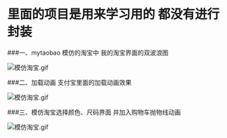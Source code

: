 # 里面的项目是用来学习用的  都没有进行封装

###一、mytaobao  模仿的淘宝中  我的淘宝界面的双波浪图 

![模仿淘宝.gif](/Users/hezhijingwei/Documents/Github/CustomView/mytaobao/模仿淘宝.gif)

###二、加载动画 支付宝里面的加载动画效果

![模仿淘宝.gif](/Users/hezhijingwei/Documents/Github/CustomView/加载动画/模仿淘宝.gif)

###三、模仿淘宝选择颜色、尺码界面  并加入购物车抛物线动画

![模仿淘宝.gif](/Users/hezhijingwei/Documents/Github/CustomView/模仿淘宝选择购物车/模仿淘宝.gif)

